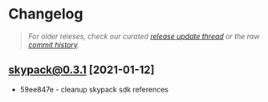 # Changelog

> *For older releses, check our curated [release update thread](https://github.com/snowpackjs/snowpack/discussions/1183) or the raw [commit history](https://github.com/snowpackjs/snowpack/commits/main/skypack).*

## skypack@0.3.1 [2021-01-12]

* 59ee847e - cleanup skypack sdk references 